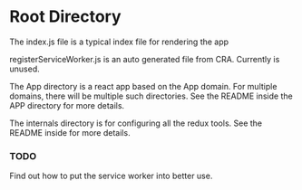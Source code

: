 # Root Directory 
The index.js file is a typical index file for rendering the app

registerServiceWorker.js is an auto generated file from CRA. Currently is unused.

The App directory is a react app based on the App domain. For multiple domains, there will be multiple such 
directories. See the README inside the APP directory for more details.

The internals directory is for configuring all the redux tools. See the README inside for more details.

### TODO 
Find out how to put the service worker into better use.